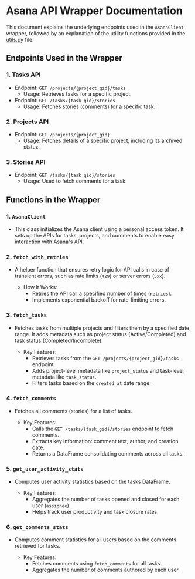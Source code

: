 # Asana API Wrapper Documentation

This document explains the underlying endpoints used in the `AsanaClient`
wrapper, followed by an explanation of the utility functions provided in the
[utils.py](tutorial_asana/utils.py) file.

## Endpoints Used in the Wrapper

### 1. Tasks API
 - Endpoint: `GET /projects/{project_gid}/tasks`
   - Usage: Retrieves tasks for a specific project.
 - Endpoint: `GET /tasks/{task_gid}/stories`
   - Usage: Fetches stories (comments) for a specific task.

### 2. Projects API
 - Endpoint: `GET /projects/{project_gid}`
   - Usage: Fetches details of a specific project, including its archived status.

### 3. Stories API
 - Endpoint: `GET /tasks/{task_gid}/stories`
   - Usage: Used to fetch comments for a task.

## Functions in the Wrapper

### 1. `AsanaClient`
- This class initializes the Asana client using a personal access token. It sets
  up the APIs for tasks, projects, and comments to enable easy interaction with
  Asana's API.

### 2. `fetch_with_retries`
- A helper function that ensures retry logic for API calls in case of transient
  errors, such as rate limits (`429`) or server errors (`5xx`). 

   - How it Works: 
     - Retries the API call a specified number of times (`retries`).
     - Implements exponential backoff for rate-limiting errors.

### 3. `fetch_tasks`
- Fetches tasks from multiple projects and filters them by a specified date
  range. It adds metadata such as project status (Active/Completed) and task
  status (Completed/Incomplete).

   - Key Features:
     - Retrieves tasks from the `GET /projects/{project_gid}/tasks` endpoint.
     - Adds project-level metadata like `project_status` and task-level metadata like `task_status`.
     - Filters tasks based on the `created_at` date range.

### 4. `fetch_comments`
- Fetches all comments (stories) for a list of tasks.

   - Key Features:
     - Calls the `GET /tasks/{task_gid}/stories` endpoint to fetch comments.
     - Extracts key information: comment text, author, and creation date.
     - Returns a DataFrame consolidating comments across all tasks.

### 5. `get_user_activity_stats`
- Computes user activity statistics based on the tasks DataFrame.

   - Key Features:
     - Aggregates the number of tasks opened and closed for each user (`assignee`).
     - Helps track user productivity and task closure rates.

### 6. `get_comments_stats`
- Computes comment statistics for all users based on the comments retrieved for
  tasks.

   - Key Features:
     - Fetches comments using `fetch_comments` for all tasks.
     - Aggregates the number of comments authored by each user.

